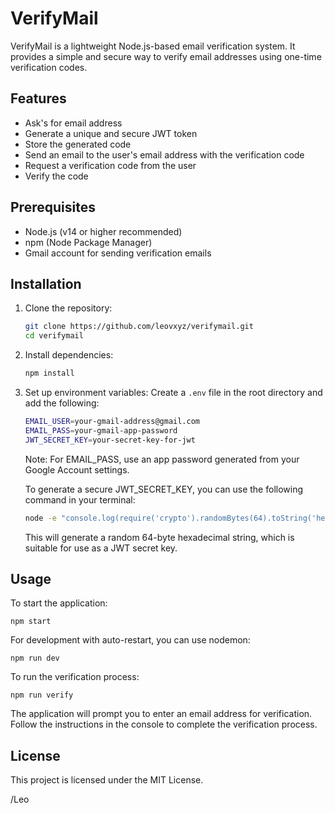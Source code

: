 # VerifyMail

VerifyMail is a lightweight Node.js-based email verification system. It provides a simple and secure way to verify email addresses using one-time verification codes.

## Features

- Ask's for email address
- Generate a unique and secure JWT token
- Store the generated code
- Send an email to the user's email address with the verification code
- Request a verification code from the user
- Verify the code

## Prerequisites

- Node.js (v14 or higher recommended)
- npm (Node Package Manager)
- Gmail account for sending verification emails

## Installation

1. Clone the repository:
   ```bash
   git clone https://github.com/leovxyz/verifymail.git
   cd verifymail
   ```

2. Install dependencies:
   ```bash
   npm install
   ```

3. Set up environment variables:
   Create a `.env` file in the root directory and add the following:
   ```bash
   EMAIL_USER=your-gmail-address@gmail.com
   EMAIL_PASS=your-gmail-app-password
   JWT_SECRET_KEY=your-secret-key-for-jwt
   ```

   Note: For EMAIL_PASS, use an app password generated from your Google Account settings.

   To generate a secure JWT_SECRET_KEY, you can use the following command in your terminal:

   ```bash
   node -e "console.log(require('crypto').randomBytes(64).toString('hex'))"
   ```

   This will generate a random 64-byte hexadecimal string, which is suitable for use as a JWT secret key.

## Usage

To start the application:

```
npm start
```

For development with auto-restart, you can use nodemon:

```
npm run dev
```

To run the verification process:

```
npm run verify
```

The application will prompt you to enter an email address for verification. Follow the instructions in the console to complete the verification process.

## License

This project is licensed under the MIT License.

/Leo
